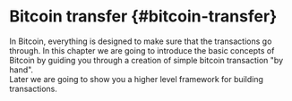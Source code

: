 # Bitcoin transfer {#bitcoin-transfer}
In Bitcoin, everything is designed to make sure that the transactions go through. In this chapter we are going to introduce the basic concepts of Bitcoin by guiding you through a creation of simple bitcoin transaction "by hand".  
Later we are going to show you a higher level framework for building transactions.  
